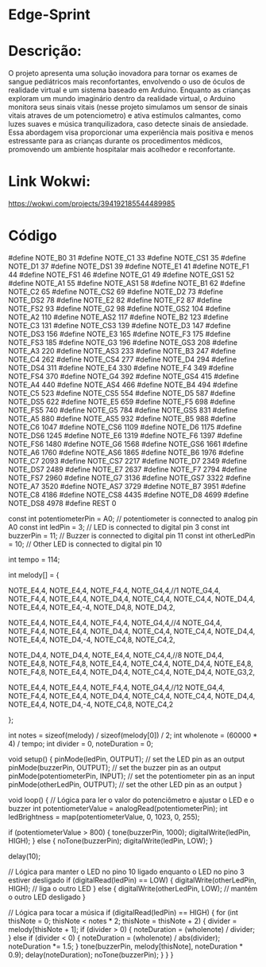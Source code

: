 # Edge-Sprint



# Descrição:
O projeto apresenta uma solução inovadora para tornar os exames de sangue pediátricos mais reconfortantes, envolvendo o uso de óculos de realidade virtual e um sistema baseado em Arduino. Enquanto as crianças exploram um mundo imaginário dentro da realidade virtual, o Arduino monitora seus sinais vitais (nesse projeto simulamos um sensor de sinais vitais atraves de um potenciometro) e ativa estímulos calmantes, como luzes suaves e música tranquilizadora, caso detecte sinais de ansiedade. Essa abordagem visa proporcionar uma experiência mais positiva e menos estressante para as crianças durante os procedimentos médicos, promovendo um ambiente hospitalar mais acolhedor e reconfortante.

# Link Wokwi:
https://wokwi.com/projects/394192185544489985

# Código

#define NOTE_B0  31
#define NOTE_C1  33
#define NOTE_CS1 35
#define NOTE_D1  37
#define NOTE_DS1 39
#define NOTE_E1  41
#define NOTE_F1  44
#define NOTE_FS1 46
#define NOTE_G1  49
#define NOTE_GS1 52
#define NOTE_A1  55
#define NOTE_AS1 58
#define NOTE_B1  62
#define NOTE_C2  65
#define NOTE_CS2 69
#define NOTE_D2  73
#define NOTE_DS2 78
#define NOTE_E2  82
#define NOTE_F2  87
#define NOTE_FS2 93
#define NOTE_G2  98
#define NOTE_GS2 104
#define NOTE_A2  110
#define NOTE_AS2 117
#define NOTE_B2  123
#define NOTE_C3  131
#define NOTE_CS3 139
#define NOTE_D3  147
#define NOTE_DS3 156
#define NOTE_E3  165
#define NOTE_F3  175
#define NOTE_FS3 185
#define NOTE_G3  196
#define NOTE_GS3 208
#define NOTE_A3  220
#define NOTE_AS3 233
#define NOTE_B3  247
#define NOTE_C4  262
#define NOTE_CS4 277
#define NOTE_D4  294
#define NOTE_DS4 311
#define NOTE_E4  330
#define NOTE_F4  349
#define NOTE_FS4 370
#define NOTE_G4  392
#define NOTE_GS4 415
#define NOTE_A4  440
#define NOTE_AS4 466
#define NOTE_B4  494
#define NOTE_C5  523
#define NOTE_CS5 554
#define NOTE_D5  587
#define NOTE_DS5 622
#define NOTE_E5  659
#define NOTE_F5  698
#define NOTE_FS5 740
#define NOTE_G5  784
#define NOTE_GS5 831
#define NOTE_A5  880
#define NOTE_AS5 932
#define NOTE_B5  988
#define NOTE_C6  1047
#define NOTE_CS6 1109
#define NOTE_D6  1175
#define NOTE_DS6 1245
#define NOTE_E6  1319
#define NOTE_F6  1397
#define NOTE_FS6 1480
#define NOTE_G6  1568
#define NOTE_GS6 1661
#define NOTE_A6  1760
#define NOTE_AS6 1865
#define NOTE_B6  1976
#define NOTE_C7  2093
#define NOTE_CS7 2217
#define NOTE_D7  2349
#define NOTE_DS7 2489
#define NOTE_E7  2637
#define NOTE_F7  2794
#define NOTE_FS7 2960
#define NOTE_G7  3136
#define NOTE_GS7 3322
#define NOTE_A7  3520
#define NOTE_AS7 3729
#define NOTE_B7  3951
#define NOTE_C8  4186
#define NOTE_CS8 4435
#define NOTE_D8  4699
#define NOTE_DS8 4978
#define REST 0

const int potentiometerPin = A0;  // potentiometer is connected to analog pin A0
const int ledPin = 3;             // LED is connected to digital pin 3
const int buzzerPin = 11;         // Buzzer is connected to digital pin 11
const int otherLedPin = 10;       // Other LED is connected to digital pin 10

int tempo = 114; 

int melody[] = {

  
  NOTE_E4,4,  NOTE_E4,4,  NOTE_F4,4,  NOTE_G4,4,//1
  NOTE_G4,4,  NOTE_F4,4,  NOTE_E4,4,  NOTE_D4,4,
  NOTE_C4,4,  NOTE_C4,4,  NOTE_D4,4,  NOTE_E4,4,
  NOTE_E4,-4, NOTE_D4,8,  NOTE_D4,2,

  NOTE_E4,4,  NOTE_E4,4,  NOTE_F4,4,  NOTE_G4,4,//4
  NOTE_G4,4,  NOTE_F4,4,  NOTE_E4,4,  NOTE_D4,4,
  NOTE_C4,4,  NOTE_C4,4,  NOTE_D4,4,  NOTE_E4,4,
  NOTE_D4,-4,  NOTE_C4,8,  NOTE_C4,2,

  NOTE_D4,4,  NOTE_D4,4,  NOTE_E4,4,  NOTE_C4,4,//8
  NOTE_D4,4,  NOTE_E4,8,  NOTE_F4,8,  NOTE_E4,4, NOTE_C4,4,
  NOTE_D4,4,  NOTE_E4,8,  NOTE_F4,8,  NOTE_E4,4, NOTE_D4,4,
  NOTE_C4,4,  NOTE_D4,4,  NOTE_G3,2,

  NOTE_E4,4,  NOTE_E4,4,  NOTE_F4,4,  NOTE_G4,4,//12
  NOTE_G4,4,  NOTE_F4,4,  NOTE_E4,4,  NOTE_D4,4,
  NOTE_C4,4,  NOTE_C4,4,  NOTE_D4,4,  NOTE_E4,4,
  NOTE_D4,-4,  NOTE_C4,8,  NOTE_C4,2
  
};

int notes = sizeof(melody) / sizeof(melody[0]) / 2; 
int wholenote = (60000 * 4) / tempo;
int divider = 0, noteDuration = 0;

void setup() {
  pinMode(ledPin, OUTPUT);           // set the LED pin as an output
  pinMode(buzzerPin, OUTPUT);        // set the buzzer pin as an output
  pinMode(potentiometerPin, INPUT); // set the potentiometer pin as an input
  pinMode(otherLedPin, OUTPUT);      // set the other LED pin as an output
}

void loop() {
  // Lógica para ler o valor do potenciômetro e ajustar o LED e o buzzer
  int potentiometerValue = analogRead(potentiometerPin);
  int ledBrightness = map(potentiometerValue, 0, 1023, 0, 255);

  if (potentiometerValue > 800) { 
    tone(buzzerPin, 1000);
    digitalWrite(ledPin, HIGH);
  } else {
    noTone(buzzerPin);
    digitalWrite(ledPin, LOW);
  }

  delay(10);

  // Lógica para manter o LED no pino 10 ligado enquanto o LED no pino 3 estiver desligado
  if (digitalRead(ledPin) == LOW) {
    digitalWrite(otherLedPin, HIGH); // liga o outro LED
  } else {
    digitalWrite(otherLedPin, LOW);  // mantém o outro LED desligado
  }

  // Lógica para tocar a música
  if (digitalRead(ledPin) == HIGH) {
    for (int thisNote = 0; thisNote < notes * 2; thisNote = thisNote + 2) {
      divider = melody[thisNote + 1];
      if (divider > 0) {
        noteDuration = (wholenote) / divider;
      } else if (divider < 0) {
        noteDuration = (wholenote) / abs(divider);
        noteDuration *= 1.5;
      }
      tone(buzzerPin, melody[thisNote], noteDuration * 0.9);
      delay(noteDuration);
      noTone(buzzerPin);
    }
  }
}

